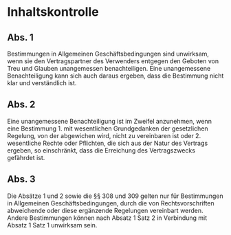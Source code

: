 # Inhaltskontrolle



## Abs. 1

 Bestimmungen in Allgemeinen Geschäftsbedingungen sind unwirksam, wenn sie den Vertragspartner des Verwenders entgegen den Geboten von Treu und Glauben unangemessen benachteiligen. Eine unangemessene Benachteiligung kann sich auch daraus ergeben, dass die Bestimmung nicht klar und verständlich ist.

## Abs. 2

 Eine unangemessene Benachteiligung ist im Zweifel anzunehmen, wenn eine Bestimmung  1.
 mit wesentlichen Grundgedanken der gesetzlichen Regelung, von der abgewichen wird, nicht zu vereinbaren ist oder
 2.
 wesentliche Rechte oder Pflichten, die sich aus der Natur des Vertrags ergeben, so einschränkt, dass die Erreichung des Vertragszwecks gefährdet ist.


## Abs. 3

 Die Absätze 1 und 2 sowie die §§ 308 und 309 gelten nur für Bestimmungen in Allgemeinen Geschäftsbedingungen, durch die von Rechtsvorschriften abweichende oder diese ergänzende Regelungen vereinbart werden. Andere Bestimmungen können nach Absatz 1 Satz 2 in Verbindung mit Absatz 1 Satz 1 unwirksam sein. 


